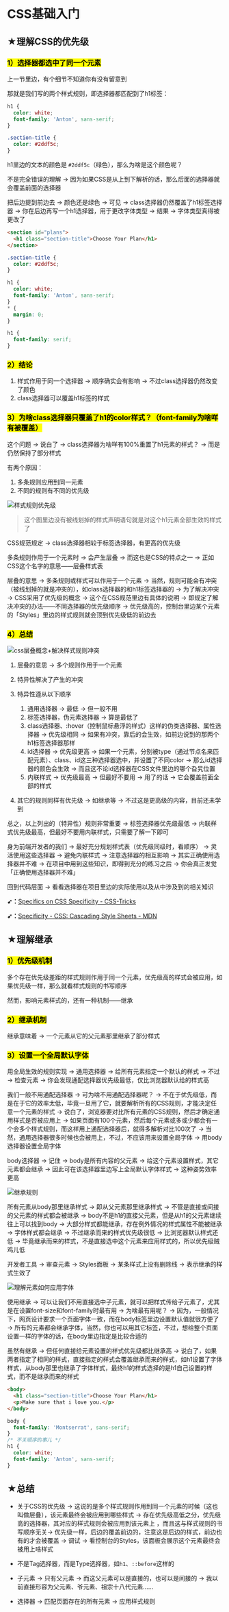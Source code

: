 # CSS基础入门

## ★理解CSS的优先级

### <mark>1）选择器都选中了同一个元素</mark>

上一节里边，有个细节不知道你有没有留意到

那就是我们写的两个样式规则，即选择器都匹配到了h1标签：

``` css
h1 {
  color: white;
  font-family: 'Anton', sans-serif;
}

.section-title {
  color: #2ddf5c;
}
```

h1里边的文本的颜色是 `#2ddf5c`（绿色），那么为啥是这个颜色呢？

不是完全错误的理解 -> 因为如果CSS是从上到下解析的话，那么后面的选择器就会覆盖前面的选择器

把后边提到前边去 -> 颜色还是绿色 -> 可见 -> class选择器仍然覆盖了h1标签选择器 -> 你在后边再写一个h1选择器，用于更改字体类型 -> 结果 -> 字体类型真得被更改了

``` html
<section id="plans">
  <h1 class="section-title">Choose Your Plan</h1>
</section>
```

``` css
.section-title {
  color: #2ddf5c;
}

h1 {
  color: white;
  font-family: 'Anton', sans-serif;
}
* {
  margin: 0;
}

h1 {
  font-family: serif;
}
```


### <mark>2）结论</mark>

1. 样式作用于同一个选择器 -> 顺序确实会有影响 -> 不过class选择器仍然改变了颜色
2. class选择器可以覆盖h1标签的样式

### <mark>3）为啥class选择器只覆盖了h1的color样式？（font-family为啥咩有被覆盖）</mark>

这个问题 -> 说白了 -> class选择器为啥咩有100%重置了h1元素的样式？ -> 而是仍然保持了部分样式

有两个原因：

1. 多条规则应用到同一元素
2. 不同的规则有不同的优先级

![样式规则优先级](assets/img/2020-01-21-22-57-08.png)

> 这个图里边没有被线划掉的样式声明语句就是对这个h1元素全部生效的样式了

CSS规范规定 -> class选择器相较于标签选择器，有更高的优先级

多条规则作用于一个元素时 -> 会产生层叠 -> 而这也是CSS的特点之一 -> 正如CSS这个名字的意思——层叠样式表

层叠的意思 -> 多条规则或样式可以作用于一个元素 -> 当然，规则可能会有冲突（被线划掉的就是冲突的），如class选择器的和h1标签选择器的 -> 为了解决冲突 -> CSS采用了优先级的概念 -> 这个在CSS规范里边有具体的说明 -> 即规定了解决冲突的办法——不同选择器的优先级顺序 -> 优先级高的，控制台里边某个元素的「Styles」里边的样式规则就会顶到优先级低的前边去

### <mark>4）总结</mark>

![css层叠概念+解决样式规则冲突](assets/img/2020-01-21-23-11-16.png)

1. 层叠的意思 -> 多个规则作用于一个元素
2. 特异性解决了产生的冲突
3. 特异性遵从以下顺序
   1. 通用选择器 -> 最低 -> 但一般不用
   2. 标签选择器，伪元素选择器 -> 算是最低了
   3. class选择器、:hover（控制鼠标悬浮的样式）这样的伪类选择器、属性选择器 -> 优先级相同 -> 如果有冲突，靠后的会生效，如前边说到的那两个h1标签选择器那样
   4. id选择器 -> 优先级更高 -> 如果一个元素，分别被type（通过节点名来匹配元素）、class、id这三种选择器选中，并设置了不同color -> 那么id选择器的颜色会生效 -> 而且这不论id选择器在CSS文件里边的哪个旮旯位置
   5. 内联样式 -> 优先级最高 -> 但最好不要用 -> 用了的话 -> 它会覆盖前面全部的样式

4. 其它的规则同样有优先级 -> 如继承等 -> 不过这是更高级的内容，目前还未学到

总之，以上列出的（特异性）规则非常重要 -> 标签选择器优先级最低 -> 内联样式优先级最高，但最好不要用内联样式，只需要了解一下即可

身为前端开发者的我们 -> 最好充分规划样式表（优先级同级时，看顺序） -> 灵活使用这些选择器 -> 避免内联样式 -> 注意选择器的相互影响 -> 其实正确使用选择器并不难 -> 在项目中用到这些知识，即得到充分的练习之后 -> 你会真正发觉「正确使用选择器并不难」

回到代码层面 -> 看看选择器在项目里边的实际使用以及从中涉及到的相关知识

**➹：**[Specifics on CSS Specificity - CSS-Tricks](https://css-tricks.com/specifics-on-css-specificity/)

**➹：**[Specificity - CSS: Cascading Style Sheets - MDN](https://developer.mozilla.org/en-US/docs/Web/CSS/Specificity)

## ★理解继承

### <mark>1）优先级机制</mark>

多个存在优先级差距的样式规则作用于同一个元素，优先级高的样式会被应用，如果优先级一样，那么就看样式规则的书写顺序

然而，影响元素样式的，还有一种机制——继承

### <mark>2）继承机制</mark>

继承意味着 -> 一个元素从它的父元素那里继承了部分样式

### <mark>3）设置一个全局默认字体</mark>

用全局生效的规则实现 -> 通用选择器 -> 给所有元素指定一个默认的样式 -> 不过 -> 检查元素 -> 你会发现通配选择器优先级最低，仅比浏览器默认给的样式高

我们一般不用通配选择器 -> 可为啥不用通配选择器呢？ -> 不在于优先级低，而是在于它的效率太低，毕竟一旦用了它，就要解析所有的CSS规则，才能决定任意一个元素的样式 -> 说白了，浏览器要对比所有元素的CSS规则，然后才确定通用样式是否被应用上 -> 如果页面有100个元素，然后每个元素或多或少都会有一个会多个样式规则，而这样用上通配选择器后，就得多解析对比100次了 -> 当然，通用选择器很多时候也会被用上，不过，不应该用来设置全局字体 -> 用body选择器设置全局字体

body选择器 -> 记住 -> body是所有内容的父元素 -> 给这个元素设置样式，其它元素都会继承 -> 因此可在该选择器里边写上全局默认字体样式 -> 这种姿势效率更高

![继承规则](assets/img/2020-01-22-14-23-29.png)

所有元素从body那里继承样式 -> 即从父元素那里继承样式 -> 不管是直接或间接的父元素的样式都会被继承 -> body不是h1的直接父元素，但是从h1的父元素继续往上可以找到body -> 大部分样式都能继承，存在例外情况的样式属性不能被继承 -> 字体样式都会继承 -> 不过继承而来的样式优先级很低 -> 比浏览器默认样式还低 -> 毕竟继承而来的样式，不是直接选中这个元素来应用样式的，所以优先级贼鸡儿低

开发者工具 -> 审查元素 -> Styles面板 -> 某条样式上没有删除线 -> 表示继承的样式生效了

![理解元素如何应用字体](assets/img/2020-01-22-14-41-59.png)

使用继承 -> 可以让我们不用直接选中子元素，就可以把样式传给子元素了，尤其是在设置font-size和font-family时最有用 -> 为啥最有用呢？ -> 因为，一般情况下，网页设计要求一个页面字体一致，而在body标签里边设置默认值就很方便了 -> 所有的元素都会继承字体，当然，你也可以用其它标签，不过，想给整个页面设置一样的字体的话，在body里边指定是比较合适的

虽然有继承 -> 但任何直接给元素设置的样式优先级都比继承高 -> 说白了，如果两者指定了相同的样式，直接指定的样式会覆盖继承而来的样式，如h1设置了字体样式，从body那里也继承了字体样式，最终h1的样式选择的是h1自己设置的样式，而不是继承而来的样式

``` html
<body>
  <h1 class="section-title">Choose Your Plan</h1>
  <p>Make sure that i love you.</p>
</body>
```

``` css
body {
  font-family: 'Montserrat', sans-serif;
}
/* 不关顺序的事儿 */
h1 {
  color: white;
  font-family: 'Anton', sans-serif;
}
```

## ★总结

- 关于CSS的优先级 -> 这说的是多个样式规则作用到同一个元素的时候（这也叫做层叠），该元素最终会被应用到哪些样式 -> 存在优先级高低之分，优先级高的选择器，其对应的样式规则会被应用到该元素上 ，而且这与样式规则的书写顺序无关-> 优先级一样，后边的覆盖前边的，注意这是后边的样式，前边也有的才会被覆盖 -> 调试 -> 看控制台的Styles，该面板会展示这个元素最终会被用上啥样式

- 不是Tag选择器，而是Type选择器，如`h1`、`::before`这样的

- 子元素 -> 只有父元素 -> 而这父元素可以是直接的，也可以是间接的 -> 我以前直接形容为父元素、爷元素、祖宗十八代元素……

- 选择器 -> 匹配页面存在的所有元素 -> 应用样式规则







